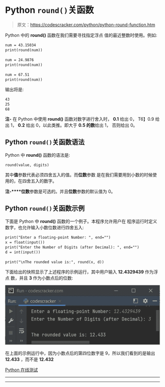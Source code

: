 # Python `round()`关函数

> 原文：<https://codescracker.com/python/python-round-function.htm>

Python 中的 **round()** 函数在我们需要寻找指定浮点 值的最近整数时使用。例如:

```
num = 43.15034
print(round(num))

num = 24.9876
print(round(num))

num = 67.51
print(round(num))
```

输出将是:

```
43
25
68
```

**注-** 在 Python 中使用 **round()** 函数对数字进行舍入时， **0.1** 给出 0， T6】0.9 给出 1， **0.2** 给出 0，以此类推。即大于 **0.5 的数**给出 1， 否则给出 0。

## Python `round()`关函数语法

Python 中 **round()** 函数的语法是:

```
round(value, digits)
```

其中**值**参数代表必须四舍五入的值。而**位数**参数 是在我们需要用到小数的时候使用的，在四舍五入的数字。

**注-****位数**参数是可选的。并且**位数**参数的默认值为 0。

## Python `round()`关函数示例

下面是 Python 中 **round()** 函数的一个例子。本程序允许用户在 程序运行时定义数字，也允许输入小数位数进行四舍五入:

```
print("Enter a floating-point Number: ", end="")
x = float(input())
print("Enter the Number of Digits (after Decimal): ", end="")
d = int(input())

print("\nThe rounded value is:", round(x, d))
```

下面给出的快照显示了上述程序的示例运行，其中用户输入 **12.4329439** 作为浮点 数，并且 **3** 作为小数点后的位数:

![python round function](img/7ad6155a5fe42ed11d0649e8f4b01fdf.png)

在上面的示例运行中，因为小数点后的第四位数字是 9，所以我们看到的是输出 **12.433** ，而不是 **12.432**

[Python 在线测试](/exam/showtest.php?subid=10)

* * *

* * *